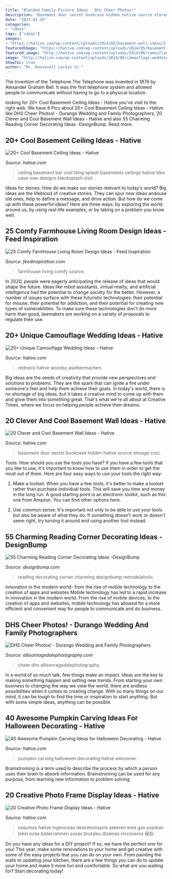 ```yaml
---
title: "Blended Family Picture Ideas - Dhs Cheer Photos!"
description: "Basement door secret bookcase hidden hative source storage cool"
date: "2023-02-19"
categories:
- "ideas"
tags: ["ideas"]
images:
- "https://hative.com/wp-content/uploads/2014/05/basement-wall-ideas/2-secret-bookcase-door.jpg"
featuredImage: "https://hative.com/wp-content/uploads/2014/05/basement-ceiling-ideas/12-black-splash-tiling-as-ceiling.jpg"
featured_image: "http://hative.com/wp-content/uploads/2014/06/camouflage-wedding-ideas/3-camouflage-wedding-dress.jpg"
image: "http://hative.com/wp-content/uploads/2014/06/camouflage-wedding-ideas/3-camouflage-wedding-dress.jpg"
ShowToc: true
author: "Mr. Roosevelt Larkin Sr."
---
```



The Invention of the Telephone
The Telephone was invented in 1876 by Alexander Graham Bell. It was the first telephone system and allowed people to communicate without having to go to a physical location.

	

		
looking for 20+ Cool Basement Ceiling Ideas - Hative you've visit to the right web. We have 8 Pics about 20+ Cool Basement Ceiling Ideas - Hative like DHS Cheer Photos! - Durango Wedding and Family Photographers, 20 Clever and Cool Basement Wall Ideas - Hative and also 55 Charming Reading Corner Decorating Ideas -DesignBump. Read more:
		
    
## 20+ Cool Basement Ceiling Ideas - Hative

<img loading=lazy src="https://hative.com/wp-content/uploads/2014/05/basement-ceiling-ideas/12-black-splash-tiling-as-ceiling.jpg" onerror="this.onerror=null;this.src='https://tse2.mm.bing.net/th?id=OIP.YG5JfZZzDcxuNy4W0UOshwHaLH&amp;pid=15.1';" alt="20+ Cool Basement Ceiling Ideas - Hative">

_Source: hative.com_

>ceiling basement bar cool tiling splash basements ceilings hative tiles cave man designs blacksplash visit. 

	

Ideas for stories: How do we make our stories relevant to today's world?
Big ideas are the lifeblood of creative stories. They can spur new ideas andouse old ones, help to define a message, and drive action. But how do we come up with these powerful ideas? Here are three ways: by exploring the world around us, by using real-life examples, or by taking on a problem you know well.

    
## 25 Comfy Farmhouse Living Room Design Ideas - Feed Inspiration

<img loading=lazy src="http://feedinspiration.com/wp-content/uploads/2016/03/Farmhouse-Living-Room-Designs-9.jpg" onerror="this.onerror=null;this.src='https://tse2.mm.bing.net/th?id=OIP.DISq3hvLoKyTu1YgLXy-VgHaLH&amp;pid=15.1';" alt="25 Comfy Farmhouse Living Room Design Ideas - Feed Inspiration">

_Source: feedinspiration.com_

>farmhouse living comfy source. 

	

In 2020, people were eagerly anticipating the release of ideas that would shape the future. Ideas like robot assistants, virtual reality, and artificial intelligence had the potential to change society for the better. However, a number of issues surface with these futuristic technologies: their potential for misuse, their potential for addiction, and their potential for creating new types of vulnerabilities. To make sure these technologies don't do more harm than good, lawmakers are working on a variety of proposals to regulate their use.

    
## 20+ Unique Camouflage Wedding Ideas - Hative

<img loading=lazy src="http://hative.com/wp-content/uploads/2014/06/camouflage-wedding-ideas/3-camouflage-wedding-dress.jpg" onerror="this.onerror=null;this.src='https://tse1.mm.bing.net/th?id=OIP.hTpEcNAftSVr6QVZdrmEoQHaJ4&amp;pid=15.1';" alt="20+ Unique Camouflage Wedding Ideas - Hative">

_Source: hative.com_

>redneck hative woodsy aselbermachen. 

	

Big ideas are the seeds of creativity that provide new perspectives and solutions to problems. They are the spark that can ignite a fire under someone's feet and help them achieve their goals. In today's world, there is no shortage of big ideas, but it takes a creative mind to come up with them and grow them into something great. That's what we're all about at Creative Times, where we focus on helping people achieve their dreams.

    
## 20 Clever And Cool Basement Wall Ideas - Hative

<img loading=lazy src="https://hative.com/wp-content/uploads/2014/05/basement-wall-ideas/2-secret-bookcase-door.jpg" onerror="this.onerror=null;this.src='https://tse1.mm.bing.net/th?id=OIP.m3PQnOQWs2APjJCyO4gy5wHaJ4&amp;pid=15.1';" alt="20 Clever and Cool Basement Wall Ideas - Hative">

_Source: hative.com_

>basement door secret bookcase hidden hative source storage cool. 

	

Tools: How should you use the tools you have?
If you have a few tools that you like to use, it's important to know how to use them in order to get the most out of them. Here are four easy ways to use your tools the right way:
1) Make a toolset: When you have a few tools, it's better to make a toolset rather than purchase individual tools. This will save you time and money in the long run. A good starting point is an electronic toolkit, such as this one from Amazon. You can find other options here.

2) Use common sense: It's important not only to be able to use your tools but also be aware of what they do. If something doesn't work or doesn't seem right, try turning it around and using another tool instead.

    
## 55 Charming Reading Corner Decorating Ideas -DesignBump

<img loading=lazy src="https://designbump.com/wp-content/uploads/2015/11/reading.jpg" onerror="this.onerror=null;this.src='https://tse1.mm.bing.net/th?id=OIP.Qx2dXKhaCcV4mVuMc1N0mAHaLF&amp;pid=15.1';" alt="55 Charming Reading Corner Decorating Ideas -DesignBump">

_Source: designbump.com_

>reading decorating corner charming designbump remodelaholic. 

	

Innovation in the modern world- from the rise of mobile technology to the creation of apps and websites
Mobile technology has led to a rapid increase in innovation in the modern world. From the rise of mobile devices, to the creation of apps and websites, mobile technology has allowed for a more efficient and convenient way for people to communicate and do business.

    
## DHS Cheer Photos! - Durango Wedding And Family Photographers

<img loading=lazy src="https://allisonragsdalephotography.com/wp-content/uploads/2015/03/DSC3678-1024x731.jpg" onerror="this.onerror=null;this.src='https://tse2.mm.bing.net/th?id=OIP.hyphIzAffshCPQWjTI1UbwHaFS&amp;pid=15.1';" alt="DHS Cheer Photos! - Durango Wedding and Family Photographers">

_Source: allisonragsdalephotography.com_

>cheer dhs allisonragsdalephotography. 

	

In a world of so much talk, few things make an impact. Ideas are the key to making something happen and setting new trends. From starting your own business to changing the way we view the world, there are endless possibilities when it comes to creating change. With so many things on our mind, it can be tough to find the time or inspiration to start anything. But with some simple ideas, anything can be possible.

    
## 40 Awesome Pumpkin Carving Ideas For Halloween Decorating - Hative

<img loading=lazy src="https://hative.com/wp-content/uploads/2014/10/pumpkin-carving-ideas/18-house-pumpkin.jpg" onerror="this.onerror=null;this.src='https://tse4.mm.bing.net/th?id=OIP.WHrcC5F0iUmuE0iraLJGYQHaIh&amp;pid=15.1';" alt="40 Awesome Pumpkin Carving Ideas for Halloween Decorating - Hative">

_Source: hative.com_

>pumpkin carving halloween decorating hative awesome. 

	

Brainstroming is a term used to describe the process by which a person uses their brain to absorb information. Brainstroming can be used for any purpose, from learning new information to problem solving.

    
## 20 Creative Photo Frame Display Ideas - Hative

<img loading=lazy src="http://hative.com/wp-content/uploads/2014/08/photo-frame-ideas/5-photo-frame-around-corner.jpg" onerror="this.onerror=null;this.src='https://tse1.mm.bing.net/th?id=OIP.r4PggnZlnCafjFdPvt4uuQHaLc&amp;pid=15.1';" alt="20 Creative Photo Frame Display Ideas - Hative">

_Source: hative.com_

>esquinas hative ingeniosas desiretoinspire sekeren ente gan pojokan bikin ecke bilderrahmen sosas brutales dizainas rinconeros 保存. 

	

Do you have any ideas for a DIY project? If so, we have the perfect one for you! This year, make some renovations to your home and get creative with some of the easy projects that you can do on your own. From painting the walls to updating your kitchen, there are a few things you can do to update your home and make it more fun and comfortable. So what are you waiting for? Start decorating today!

